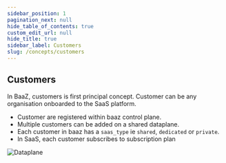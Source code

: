 ```yaml
---
sidebar_position: 1
pagination_next: null
hide_table_of_contents: true
custom_edit_url: null
hide_title: true
sidebar_label: Customers
slug: /concepts/customers
---
```


## Customers

In BaaZ, customers is first principal concept. Customer can be any organisation onboarded to the SaaS platform. 

- Customer are registered within baaz control plane.
- Multiple customers can be added on a shared dataplane.
- Each customer in baaz has a ```saas_type``` ie ```shared```, ```dedicated``` or ```private```.
- In SaaS, each customer subscribes to subscription plan

<div style={{ textAlign: 'center' }}>
  <img src={require('../../../static/img/dataplane.png').default} alt="Dataplane" style={{ width: '50%', height: 'auto' }} />
</div>
